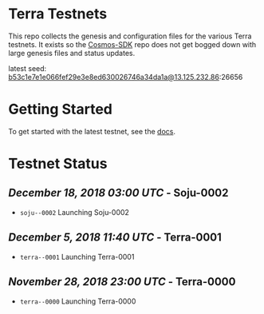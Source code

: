 # Terra Testnets

This repo collects the genesis and configuration files for the various Terra
testnets. It exists so the [Cosmos-SDK](https://github.com/cosmos/cosmos-sdk) 
repo does not get bogged down with large genesis files and status updates.

latest seed: b53c1e7e1e066fef29e3e8ed630026746a34da1a@13.125.232.86:26656

# Getting Started

To get started with the latest testnet, see the
[docs](https://cosmos.network/docs/getting-started/full-node.html).

# Testnet Status

## *December 18, 2018 03:00 UTC* - Soju-0002

- `soju--0002` Launching Soju-0002

## *December 5, 2018 11:40 UTC* - Terra-0001

- `terra--0001` Launching Terra-0001

## *November 28, 2018 23:00 UTC* - Terra-0000

- `terra--0000` Launching Terra-0000

